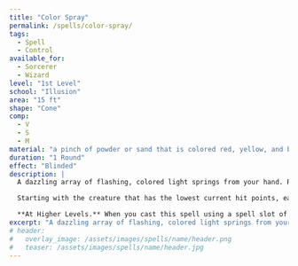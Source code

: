 ```yaml
---
title: "Color Spray"
permalink: /spells/color-spray/
tags:
  - Spell
  - Control
available_for:
  - Sorcerer
  - Wizard
level: "1st Level"
school: "Illusion"
area: "15 ft"
shape: "Cone"
comp:
  - V
  - S
  - M
material: "a pinch of powder or sand that is colored red, yellow, and blue"
duration: "1 Round"
effect: "Blinded"
description: |
  A dazzling array of flashing, colored light springs from your hand. Roll 6d10; the total is how many hit points of creatures this spell can affect. Creatures in a 15-foot cone originating from you are affected in ascending order of their current hit points (ignoring [unconscious](/rule/conditions/#unconscious/) creatures and creatures that can’t see).

  Starting with the creature that has the lowest current hit points, each creature affected by this spell is [blinded](/rules/conditions/#blinded/) until the end of your next turn. Subtract each creature’s hit points from the total before moving on to the creature with the next lowest hit points. A creature’s hit points must be equal to or less than the remaining total for that creature to be affected.

  **At Higher Levels.** When you cast this spell using a spell slot of 2nd level or higher, roll an additional 2d10 for each slot level above 1st.
excerpt: "A dazzling array of flashing, colored light springs from your hand."
# header:
#   overlay_image: /assets/images/spells/name/header.png
#   teaser: /assets/images/spells/name/header.jpg
---
```

